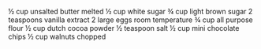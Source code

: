 ½ cup unsalted butter melted
½ cup white sugar
¾ cup light brown sugar
2 teaspoons vanilla extract
2 large eggs room temperature
¾ cup all purpose flour
½ cup dutch cocoa powder
½ teaspoon salt
½ cup mini chocolate chips
½ cup walnuts chopped
